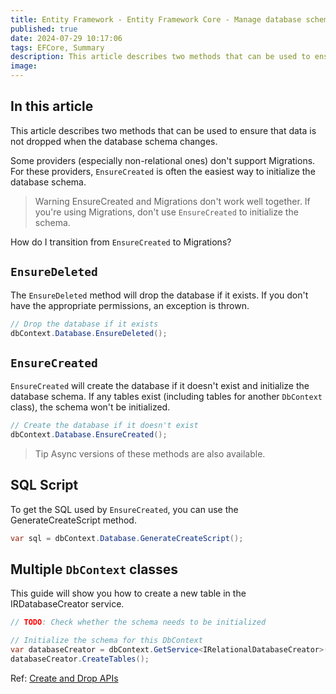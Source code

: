 ```yaml
---
title: Entity Framework - Entity Framework Core - Manage database schemas - Create and drop APIs
published: true
date: 2024-07-29 10:17:06
tags: EFCore, Summary
description: This article describes two methods that can be used to ensure that data is not dropped when the database schema changes.
image:
---
```


## In this article

This article describes two methods that can be used to ensure that data is not dropped when the database schema changes.

Some providers (especially non-relational ones) don't support Migrations. For these providers, ```EnsureCreated``` is often the easiest way to initialize the database schema.

> Warning
EnsureCreated and Migrations don't work well together. If you're using Migrations, don't use ```EnsureCreated``` to initialize the schema.

How do I transition from ```EnsureCreated``` to Migrations?

## ```EnsureDeleted```

The ```EnsureDeleted``` method will drop the database if it exists. If you don't have the appropriate permissions, an exception is thrown.

```csharp
// Drop the database if it exists
dbContext.Database.EnsureDeleted();
```

## ```EnsureCreated```

 ```EnsureCreated``` will create the database if it doesn't exist and initialize the database schema. If any tables exist (including tables for another ```DbContext``` class), the schema won't be initialized.

```csharp
// Create the database if it doesn't exist
dbContext.Database.EnsureCreated();
```

> Tip
Async versions of these methods are also available.

## SQL Script

To get the SQL used by ```EnsureCreated```, you can use the GenerateCreateScript method.

```csharp
var sql = dbContext.Database.GenerateCreateScript();
```

## Multiple ```DbContext``` classes

This guide will show you how to create a new table in the IRDatabaseCreator service.

```csharp
// TODO: Check whether the schema needs to be initialized

// Initialize the schema for this DbContext
var databaseCreator = dbContext.GetService<IRelationalDatabaseCreator>();
databaseCreator.CreateTables();
```

Ref: [Create and Drop APIs](https://learn.microsoft.com/en-us/ef/core/managing-schemas/ensure-created)